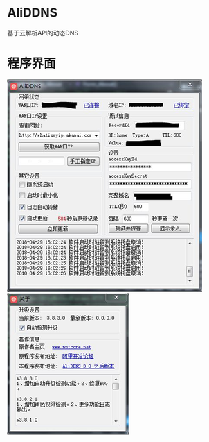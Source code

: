 # AliDDNS
基于云解析API的动态DNS

# 程序界面
![AliDDNS-UI-01.jpg](/images/AliDDNS-UI-01.JPG "AilDDNS")  
![AliDDNS-UI-02.jpg](/images/AliDDNS-UI-02.JPG "AliDDNS")
